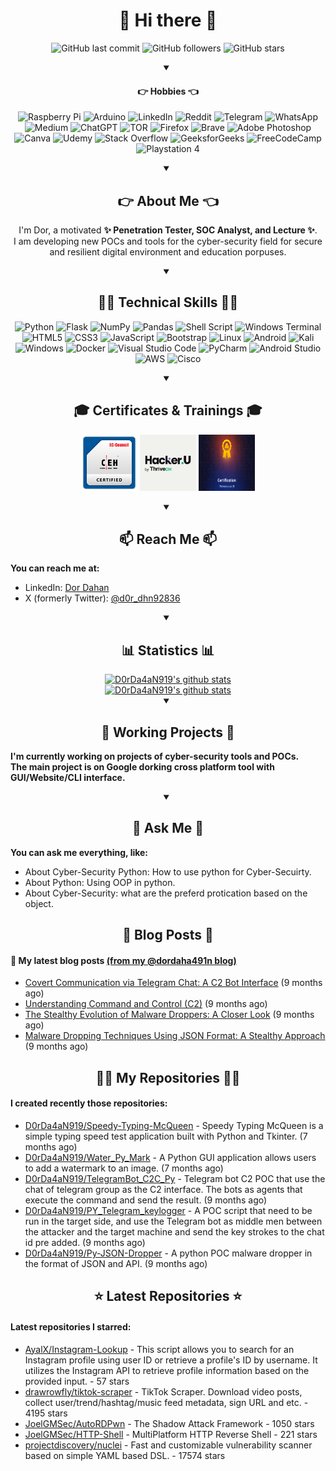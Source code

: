 
<h1 align="center">👋 Hi there 👋</h1>

<div id="TagsGithub" align="center">
    <p id="badgesTagsGithub">
        <img src="https://img.shields.io/github/last-commit/D0rDa4aN919/D0rDa4aN919?label=updated" alt="GitHub last commit">
        <img src="https://img.shields.io/github/followers/D0rDa4aN919?label=GitHub%20followers" alt="GitHub followers">
        <img src="https://img.shields.io/github/stars/D0rDa4aN919?label=GitHub%20stars" alt="GitHub stars">
    </p>
</div>

<div id="love" align="center">
    <details open>
        <summary><h4 align="center">👉 Hobbies 👈</h4></summary>
        <p id="badgeslove">
            <img src="https://img.shields.io/badge/-RaspberryPi-C51A4A?style=for-the-badge&logo=Raspberry-Pi" alt="Raspberry Pi">
            <img src="https://img.shields.io/badge/-Arduino-00979D?style=for-the-badge&logo=Arduino&logoColor=white" alt="Arduino">
            <img src="https://img.shields.io/badge/linkedin-%230077B5.svg?style=for-the-badge&logo=linkedin&logoColor=white" alt="LinkedIn">
            <img src="https://img.shields.io/badge/Reddit-%23FF4500.svg?style=for-the-badge&logo=Reddit&logoColor=white" alt="Reddit">
            <img src="https://img.shields.io/badge/Telegram-2CA5E0?style=for-the-badge&logo=telegram&logoColor=white" alt="Telegram">
            <img src="https://img.shields.io/badge/WhatsApp-25D366?style=for-the-badge&logo=whatsapp&logoColor=white" alt="WhatsApp">
            <img src="https://img.shields.io/badge/Brave-FB542B?style=for-the-badge&logo=Brave&logoColor=white" alt="Medium">
            <img src="https://img.shields.io/badge/chatGPT-74aa9c?style=for-the-badge&logo=openai&logoColor=white" alt="ChatGPT">
            <img src="https://img.shields.io/badge/tor-%237E4798.svg?style=for-the-badge&logo=tor-project&logoColor=white" alt="TOR">
            <img src="https://img.shields.io/badge/Firefox-FF7139?style=for-the-badge&logo=Firefox-Browser&logoColor=white" alt="Firefox">
            <img src="https://img.shields.io/badge/Brave-FB542B?style=for-the-badge&logo=Brave&logoColor=white" alt="Brave">
            <img src="https://img.shields.io/badge/adobe%20photoshop-%2331A8FF.svg?style=for-the-badge&logo=adobe%20photoshop&logoColor=white" alt="Adobe Photoshop">
            <img src="https://img.shields.io/badge/Canva-%2300C4CC.svg?style=for-the-badge&logo=Canva&logoColor=white" alt="Canva">
            <img src="https://img.shields.io/badge/Kali-268BEE?style=for-the-badge&logo=kalilinux&logoColor=white" alt="Udemy">
            <img src="https://img.shields.io/badge/-Stackoverflow-FE7A16?style=for-the-badge&logo=stack-overflow&logoColor=white" alt="Stack Overflow">
            <img src="https://img.shields.io/badge/GeeksforGeeks-gray?style=for-the-badge&logo=geeksforgeeks&logoColor=35914c" alt="GeeksforGeeks">
            <img src="https://img.shields.io/badge/Freecodecamp-%23123.svg?&style=for-the-badge&logo=freecodecamp&logoColor=green" alt="FreeCodeCamp">
            <img src="https://img.shields.io/badge/Playstation%204-003791?style=for-the-badge&logo=playstation-4&logoColor=white" alt="Playstation 4">
        </p>
    </details>
</div>

<div id="about_me" align="center">
    <details open>
    <summary><h2 align="center">👉 About Me 👈</h2></summary>
    <p id="badgesTagsLang">I'm Dor, a motivated <b>✨ Penetration Tester, SOC Analyst, and Lecture ✨</b>.<br>
    I am developing new POCs and tools for the cyber-security field for secure and resilient digital environment and education porpuses.
    </p>
    </details>
</div>

<div id="techskill" align="center">
    <details open>
        <summary><h2>🧑‍💻 Technical Skills 🧑‍💻</h2></summary>
        <p id="TechnicalSkill">
            <img src="https://img.shields.io/badge/python-3670A0?style=for-the-badge&logo=python&logoColor=ffdd54" alt="Python">
            <img src="https://img.shields.io/badge/flask-%23000.svg?style=for-the-badge&logo=flask&logoColor=white" alt="Flask">
            <img src="https://img.shields.io/badge/numpy-%23013243.svg?style=for-the-badge&logo=numpy&logoColor=white" alt="NumPy">
            <img src="https://img.shields.io/badge/pandas-%23150458.svg?style=for-the-badge&logo=pandas&logoColor=white" alt="Pandas">
            <img src="https://img.shields.io/badge/shell_script-%23121011.svg?style=for-the-badge&logo=gnu-bash&logoColor=white" alt="Shell Script">
            <img src="https://img.shields.io/badge/Windows%20Terminal-%234D4D4D.svg?style=for-the-badge&logo=windows-terminal&logoColor=white" alt="Windows Terminal">
            <img src="https://img.shields.io/badge/html5-%23E34F26.svg?style=for-the-badge&logo=html5&logoColor=white" alt="HTML5">
            <img src="https://img.shields.io/badge/css3-%231572B6.svg?style=for-the-badge&logo=css3&logoColor=white" alt="CSS3">
            <img src="https://img.shields.io/badge/javascript-%23323330.svg?style=for-the-badge&logo=javascript&logoColor=%23F7DF1E" alt="JavaScript">
            <img src="https://img.shields.io/badge/bootstrap-%238511FA.svg?style=for-the-badge&logo=bootstrap&logoColor=whiteaa" alt="Bootstrap">
            <img src="https://img.shields.io/badge/Linux-FCC624?style=for-the-badge&logo=linux&logoColor=black" alt="Linux">
            <img src="https://img.shields.io/badge/Android-3DDC84?style=for-the-badge&logo=android&logoColor=white" alt="Android">
            <img src="https://img.shields.io/badge/-KUbuntu-%230079C1?style=for-the-badge&logo=kubuntu&logoColor=white" alt="Kali">
            <img src="https://img.shields.io/badge/Windows-0078D6?style=for-the-badge&logo=windows&logoColor=white" alt="Windows">
            <img src="https://img.shields.io/badge/docker-%230db7ed.svg?style=for-the-badge&logo=docker&logoColor=white" alt="Docker">
            <img src="https://img.shields.io/badge/Visual%20Studio%20Code-0078d7.svg?style=for-the-badge&logo=visual-studio-code&logoColor=white" alt="Visual Studio Code">
            <img src="https://img.shields.io/badge/pycharm-143?style=for-the-badge&logo=pycharm&logoColor=black&color=black&labelColor=green" alt="PyCharm">
            <img src="https://img.shields.io/badge/Android%20Studio-3DDC84.svg?style=for-the-badge&logo=android-studio&logoColor=white" alt="Android Studio">
            <img src="https://img.shields.io/badge/AWS-%23FF9900.svg?style=for-the-badge&logo=amazon-aws&logoColor=white" alt="AWS">
            <img src="https://img.shields.io/badge/cisco-%23049fd9.svg?style=for-the-badge&logo=cisco&logoColor=black" alt="Cisco">
        </p>
    </details>
</div>

<div id="certificates_div" align="center">
    <details open>
        <summary align="center"><h2 align="center">🎓 Certificates & Trainings 🎓</h2></summary>
        <p id="certificates">
            <a href="https://aspen.eccouncil.org/Home" target="_blank"><img src="/assets/badges/ceh_logo.png" alt="Certified Ethical Hacker (CEH)" width="90px" height="90px"></a>
            <a href="https://aspen.eccouncil.org/Home" target="_blank"><img src="/assets/badges/HACKERU.png" alt="HackerU Theoretical Certificate" width="90px" height="90px"></a>
            <a href="https://aspen.eccouncil.org/Home" target="_blank"><img src="/assets/badges/TAPT.png" alt="ThriveDx Arena Penetration Tester Practical Certificate (TAPT)" width="90px" height="90px"></a>
        </p>
    </details>
</div>

<div id="reach_me">
    <details open>
        <summary align="center"><h2 align="center">📫 Reach Me 📫</h2></summary>
        <p><b>You can reach me at:</b>
        <ul>
            <li> LinkedIn: <a href="https://www.linkedin.com/in/dor-dahan-b44655154/" target="_blank">Dor Dahan</a></li>
            <li> X (formerly Twitter): <a href="https://twitter.com/d0r_dhn92836" target="_blank">@d0r_dhn92836</a></li>
        </ul>
        </p>
    </details>
</div>

<div id="statistics_div" align="center">
    <details open>
        <summary align="center"><h2 align="center">📊 Statistics 📊</h2></summary>
            <a href="https://github-readme-stats.vercel.app/api?username=D0rDa4aN919&show_icons=true&theme=cobalt" target="_blank"><img src="https://github-readme-stats.vercel.app/api?username=D0rDa4aN919&show_icons=true&theme=radical" alt="D0rDa4aN919's github stats"></a><br>
            <a href="https://github-readme-stats.vercel.app/api/top-langs/?username=D0rDa4aN919&layout=compact" target="_blank"><img src="https://github-readme-stats.vercel.app/api/top-langs/?username=D0rDa4aN919&layout=compact" alt="D0rDa4aN919's github stats"></a>
    </details>
</div>

<div id="working_repositories" >
    <details open>
        <summary align="center"><h2 align="center">👷 Working Projects 👷</h2></summary>
        <p id="workingrepositories"><b>
        I'm currently working on projects of cyber-security tools and POCs.<br>
        The main project is on Google dorking cross platform tool with GUI/Website/CLI interface.
        </b></p>
    </details>
</div>


<div id="ask_me">
    <details open>
        <summary align="center"><h2 align="center">💬 Ask Me 💬</h2></summary>
        <p id="askMe"><b>You can ask me everything, like:</b></p>
        <ul>
            <li>About Cyber-Security Python: How to use python for Cyber-Secuirty.</li>
            <li>About Python: Using OOP in python.</li>
            <li>About Cyber-Security: what are the preferd protication based on the object.</li>
        </ul>
    </details>
</div>


<h2 align="center">📖 Blog Posts 📖</h2>


#### 📖 My latest blog posts [(from my @dordaha491n blog)](https://medium.com/@dordaha491n)
- [Covert Communication via Telegram Chat: A C2 Bot Interface](https://medium.com/@dordaha491n/covert-communication-via-telegram-chat-a-c2c-bot-interface-924effbc659e?source=rss-f059f1677bb7------2) (9 months ago)
- [Understanding Command and Control (C2)](https://medium.com/@dordaha491n/understanding-command-and-control-c2c-57cdc78a5216?source=rss-f059f1677bb7------2) (9 months ago)
- [The Stealthy Evolution of Malware Droppers: A Closer Look](https://medium.com/@dordaha491n/the-stealthy-evolution-of-malware-droppers-a-closer-look-cb269722d887?source=rss-f059f1677bb7------2) (9 months ago)
- [Malware Dropping Techniques Using JSON Format: A Stealthy Approach](https://medium.com/@dordaha491n/malware-dropping-techniques-using-json-format-a-stealthy-approach-afbf8c00023d?source=rss-f059f1677bb7------2) (9 months ago)


<h2 align="center">👨‍💻 My Repositories 👨‍💻</h2>


#### I created recently those repositories:

- [D0rDa4aN919/Speedy-Typing-McQueen](https://github.com/D0rDa4aN919/Speedy-Typing-McQueen) - Speedy Typing McQueen is a simple typing speed test application built with Python and Tkinter. (7 months ago)
- [D0rDa4aN919/Water_Py_Mark](https://github.com/D0rDa4aN919/Water_Py_Mark) - A Python GUI application allows users to add a watermark to an image. (7 months ago)
- [D0rDa4aN919/TelegramBot_C2C_Py](https://github.com/D0rDa4aN919/TelegramBot_C2C_Py) - Telegram bot C2 POC that use the chat of telegram group as the C2 interface. The bots as agents that execute the command and send the result. (9 months ago)
- [D0rDa4aN919/PY_Telegram_keylogger](https://github.com/D0rDa4aN919/PY_Telegram_keylogger) - A POC script that need to be run in the target side, and use the Telegram bot as middle men between the attacker and the target machine and send the key strokes to the chat id pre added. (9 months ago)
- [D0rDa4aN919/Py-JSON-Dropper](https://github.com/D0rDa4aN919/Py-JSON-Dropper) - A python POC malware dropper in the format of JSON and API. (9 months ago)


<h2 align="center">⭐ Latest Repositories ⭐</h2>

#### Latest repositories I starred:

- [AyalX/Instagram-Lookup](https://github.com/AyalX/Instagram-Lookup) - This script allows you to search for an Instagram profile using user ID or retrieve a profile&#39;s ID by username. It utilizes the Instagram API to retrieve profile information based on the provided input. - 57 stars
- [drawrowfly/tiktok-scraper](https://github.com/drawrowfly/tiktok-scraper) - TikTok Scraper. Download video posts, collect user/trend/hashtag/music feed metadata, sign URL and etc. - 4195 stars
- [JoelGMSec/AutoRDPwn](https://github.com/JoelGMSec/AutoRDPwn) - The Shadow Attack Framework - 1050 stars
- [JoelGMSec/HTTP-Shell](https://github.com/JoelGMSec/HTTP-Shell) - MultiPlatform HTTP Reverse Shell - 221 stars
- [projectdiscovery/nuclei](https://github.com/projectdiscovery/nuclei) - Fast and customizable vulnerability scanner based on simple YAML based DSL. - 17574 stars
